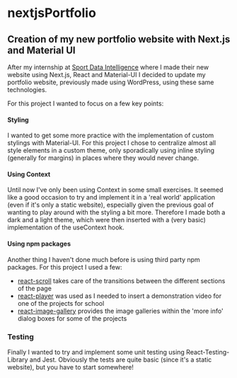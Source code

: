# nextjsPortfolio

## Creation of my new portfolio website with Next.js and Material UI

After my internship at [Sport Data Intelligence](https://sport-data-intelligence.com) where I made their new website using Next.js, React and Material-UI I decided to update my portfolio website, previously made using WordPress, using these same technologies.

For this project I wanted to focus on a few key points:

#### Styling

I wanted to get some more practice with the implementation of custom stylings with Material-UI. For this project I chose to centralize almost all style elements in a custom theme, only sporadically using inline styling (generally for margins) in places where they would never change.

#### Using Context

Until now I've only been using Context in some small exercises. It seemed like a good occasion to try and implement it in a 'real world' application (even if it's only a static website), especially given the previous goal of wanting to play around with the styling a bit more. Therefore I made both a dark and a light theme, which were then inserted with a (very basic) implementation of the useContext hook.

#### Using npm packages

Another thing I haven't done much before is using third party npm packages. For this project I used a few:

- [react-scroll](https://www.npmjs.com/package/react-scroll) takes care of the transitions between the different sections of the page
- [react-player](https://www.npmjs.com/package/react-player) was used as I needed to insert a demonstration video for one of the projects for school
- [react-image-gallery](https://www.npmjs.com/package/react-image-gallery) provides the image galleries within the 'more info' dialog boxes for some of the projects

### Testing

Finally I wanted to try and implement some unit testing using React-Testing-Library and Jest. Obviously the tests are quite basic (since it's a static website), but you have to start somewhere!
